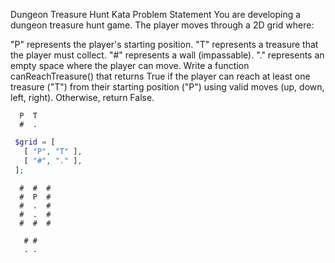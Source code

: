 Dungeon Treasure Hunt Kata
Problem Statement
You are developing a dungeon treasure hunt game. The player moves through a 2D grid where:

"P" represents the player's starting position.
"T" represents a treasure that the player must collect.
"#" represents a wall (impassable).
"." represents an empty space where the player can move.
Write a function canReachTreasure() that returns True if the player can reach at least one treasure ("T") from their
starting position ("P") using valid moves (up, down, left, right). Otherwise, return False.

```text
  P  T
  #  .
```

```php
 $grid = [
   [ "P", "T" ],
   [ "#", "." ],
 ];
```

```text
  #  #  #
  #  P  #
  #  .  #
  #  .  #
  #  #  #
```

```text
   # #
   . .
```


